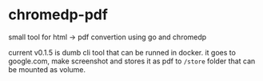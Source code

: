 # chromedp-pdf
small tool for html -> pdf convertion using go and chromedp

current v0.1.5 is dumb cli tool that can be runned in docker.
it goes to google.com, make screenshot and stores it as pdf to `/store` folder that can be mounted as volume.
